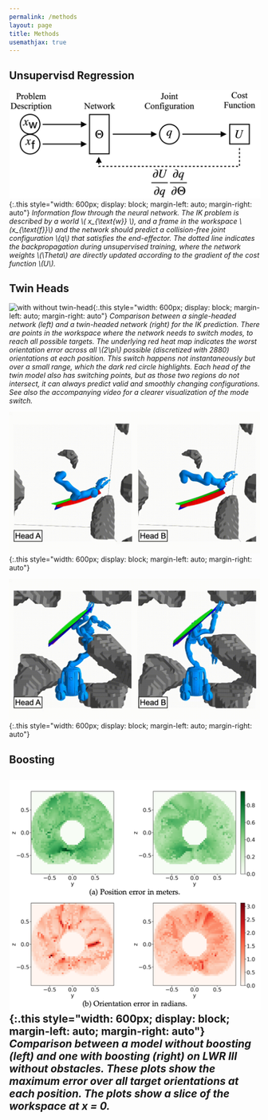 ```yaml
---
permalink: /methods
layout: page
title: Methods
usemathjax: true
---
```


## Unsupervisd Regression
![flowchart](../assets/imgs/methods/information_flow.png){:.this
    style="width: 600px;
    display: block;
    margin-left: auto;
    margin-right: auto"}
*Information flow through the neural network.
The IK problem is described by a world \\( x_{\text{w}} \\), and a frame in the workspace \\(x_{\text{f}}\\) and the network should predict a collision-free joint configuration \\(q\\) that satisfies the end-effector.
The dotted line indicates the backpropagation during unsupervised training, where the network weights \\(\Theta\\) are directly updated according to the gradient of the cost function \\(U\\).*


## Twin Heads
![with without twin-head](../assets/imgs/methods/why-twin.gif){:.this
    style="width: 600px;
    display: block;
    margin-left: auto;
    margin-right: auto"}
*Comparison between a single-headed network (left) and a twin-headed network (right) for the IK prediction.
There are points in the workspace where the network needs to switch modes, to reach all possible targets.
The underlying red heat map indicates the worst orientation error across all \\(2\pi\\) possible (discretized with 2880) orientations at each position.
This switch happens not instantaneously but over a small range, which the dark red circle highlights.
Each head of the twin model also has switching points, but as those two regions do not intersect, it can always predict valid and smoothly changing configurations.
See also the accompanying video for a clearer visualization of the mode switch.*

![example twin-head JustinArm07](../assets/imgs/methods/example-twin-head_JustinArm07.gif){:.this
    style="width: 600px;
    display: block;
    margin-left: auto;
    margin-right: auto"}

![example twin-head Justin19](../assets/imgs/methods/example-twin-head_Justin19.gif){:.this
    style="width: 600px;
    display: block;
    margin-left: auto;
    margin-right: auto"}


## Boosting
![example twin-head Justin19](../assets/imgs/methods/boosting.png){:.this
    style="width: 600px;
    display: block;
    margin-left: auto;
    margin-right: auto"}
*Comparison between a model without boosting (left) and one with boosting (right) on LWR III without obstacles. 
These plots show the maximum error over all target orientations at each position. 
The plots show a slice of the workspace at x = 0.*
---



